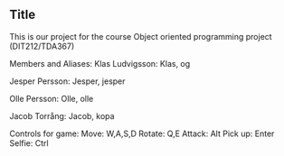 ## Title

This is our project for the course Object oriented programming project (DIT212/TDA367)

Members and Aliases:
Klas Ludvigsson: Klas, og
 
Jesper Persson: Jesper, jesper

Olle Persson: Olle, olle 

Jacob Torrång: Jacob, kopa


Controls for game: 
Move: W,A,S,D
Rotate: Q,E
Attack: Alt
Pick up: Enter
Selfie: Ctrl 